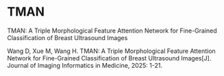 # TMAN
TMAN: A Triple Morphological Feature Attention Network for Fine-Grained Classification of Breast Ultrasound Images


Wang D, Xue M, Wang H. TMAN: A Triple Morphological Feature Attention Network for Fine-Grained Classification of Breast Ultrasound Images[J]. Journal of Imaging Informatics in Medicine, 2025: 1-21.
